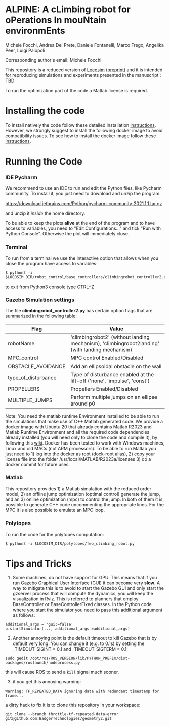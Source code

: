 # ALPINE: A cLimbing robot for oPerations In mouNtain environmEnts




Michele Focchi, Andrea Del Prete,  Daniele Fontanelli, Marco Frego, Angelika Peer, Luigi Palopoli

Corresponding author's email: Michele Focchi

This repository is a reduced version of [Locosim](https://github.com/mfocchi/locosim) ([preprint](https://arxiv.org/abs/2305.02107)) and it is intended for reproducing simulations and experiments
presented in the manuscript : TBD

To run the optimization part of the code a Matlab license is required. 

# Installing the code

To install natively the code follow these detailed installation [instructions](https://github.com/mfocchi/climbing_robots2/tree/master/install_native.md). However, we strongly suggest to install the following docker image to avoid  compatibility issues. To see how to install the docker image follow these [instructions](https://github.com/mfocchi/climbing_robots2/tree/master/install_docker.md). 



# **Running the Code**  

### IDE Pycharm

We recommend to use an IDE to run and edit the Python files, like Pycharm community. To install it,  you just need to download and unzip the program:

https://download.jetbrains.com/Python/pycharm-community-2021.1.1.tar.gz

 and unzip it  *inside* the home directory. 

To be able to keep the plots **alive** at the end of the program and to have access to variables,  you need to "Edit Configurations..." and tick "Run with Python Console". Otherwise the plot will immediately close. 

### Terminal

To run from a terminal we  use the interactive option that allows  when you close the program have access to variables:

```
$ python3 -i $LOCOSIM_DIR/robot_control/base_controllers/climbingrobot_controller2.py
```

to exit from Python3 console type CTRL+Z



### Gazebo Simulation settings

The file **climbingrobot_controller2.py** has certain option flags that are summarized in the following table:

| Flag                | Value                                                        |
| ------------------- | ------------------------------------------------------------ |
| robotName           | 'climbingrobot2' (without landing mechanism), 'climbingrobot2landing' (with landing mechanism) |
| MPC_control         | MPC control Enabled/Disabled                                 |
| OBSTACLE_AVOIDANCE  | Add an ellipsoidal obstacle on the wall                      |
| type_of_disturbance | Type of disturbance enabled at the lift-off ('none', 'impulse', 'const') |
| PROPELLERS          | Propellers Enabled/Disabled                                  |
| MULTIPLE_JUMPS      | Perform multiple jumps on an ellipse  around p0              |

Note: You need the matlab runtime Environment installed to be able to run the simulations that make use of C++ Matlab generated code. We provide a docker image with Ubuntu 20 that already contains Matlab R2023 and Matlab Runtime Environment  and all the required code dependencies already installed (you will need only to clone the code and compile it), by following this  [wiki](https://github.com/mfocchi/lab-docker). Docker has been tested to work with Windows machines, Linux and old MACs (not ARM processors).  To be able to run Matlab you just need to 1) log into the docker as root (dock-root alias), 2) copy your license file into the folder /usr/local/MATLAB/R2023a/licenses 3) do a docker commit for future uses.

### Matlab

This repository provides 1) a Matlab simulation with the reduced order model, 2) an offline jump optimization (optimal control) generate the jump, and an 3) online optimization (mpc) to control the jump. In both of them it is possible to generate C++ code uncommenting the appropriate lines. For the MPC it is also possible to emulate an MPC loop.

### Polytopes

To run the code for the polytopes computation:

```
$ python3 -i $LOCOSIM_DIR/polytopes/fwp_climbing_robot.py
```





# Tips and Tricks 

1) Some machines, do not have support for GPU. This means that if you run Gazebo Graphical User Interface (GUI) it can become very **slow**. A way to mitigate this is to avoid to start the  Gazebo GUI and only start the gzserver process that will compute the dynamics, you will keep the visualization in Rviz. This is referred to planners that employ BaseController or BaseControllerFixed classes. In the Python code where you start the simulator you need to pass this additional argument as follows:

```
additional_args = 'gui:=false'
p.startSimulator(..., additional_args =additional_args)
```

2) Another annoying point is the default timeout to kill Gazebo that is by default very long. You can change it (e.g. to 0.1s) by setting the  _TIMEOUT_SIGINT = 0.1 and _TIMEOUT_SIGTERM = 0.1:

```
sudo gedit /opt/ros/ROS_VERSION/lib/PYTHON_PREFIX/dist-packages/roslaunch/nodeprocess.py
```

 this will cause ROS to send a `kill` signal much sooner.

3) if you get this annoying warning: 

```
Warning: TF_REPEATED_DATA ignoring data with redundant timestamp for frame...
```

a dirty hack to fix it is to clone this repository in your workspace:

```
git clone --branch throttle-tf-repeated-data-error git@github.com:BadgerTechnologies/geometry2.git
```

 